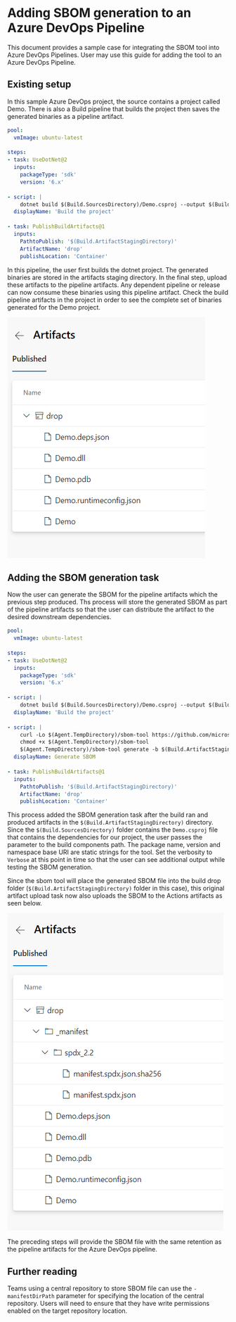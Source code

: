 # Adding SBOM generation to an Azure DevOps Pipeline

This document provides a sample case for integrating the SBOM tool into Azure DevOps Pipelines.  User may use this guide for adding the tool to an Azure DevOps Pipeline.

## Existing setup

In this sample Azure DevOps project, the source contains a project called Demo.  There is also a Build pipeline that builds the project then saves the generated binaries as a pipeline artifact.

```yaml
pool:
  vmImage: ubuntu-latest

steps:
- task: UseDotNet@2
  inputs:
    packageType: 'sdk'
    version: '6.x'

- script: |
    dotnet build $(Build.SourcesDirectory)/Demo.csproj --output $(Build.ArtifactStagingDirectory)
  displayName: 'Build the project'

- task: PublishBuildArtifacts@1
  inputs:
    PathtoPublish: '$(Build.ArtifactStagingDirectory)'
    ArtifactName: 'drop'
    publishLocation: 'Container'
```

In this pipeline, the user first builds the dotnet project.  The generated binaries are stored in the artifacts staging directory. In the final step, upload these artifacts to the pipeline artifacts. Any dependent pipeline or release can now consume these binaries using this pipeline artifact.  Check the build pipeline artifacts in the project in order to see the complete set of binaries generated for the Demo project.

![ado-artifact-without-sbom](./images/ado-artifacts-without-sbom.png)

## Adding the SBOM generation task

Now the user can generate the SBOM for the pipeline artifacts which the previous step produced. Ths process will store the generated SBOM as part of the pipeline artifacts so that the user can distribute the artifact to the desired downstream dependencies.

```yaml
pool:
  vmImage: ubuntu-latest

steps:
- task: UseDotNet@2
  inputs:
    packageType: 'sdk'
    version: '6.x'

- script: |
    dotnet build $(Build.SourcesDirectory)/Demo.csproj --output $(Build.ArtifactStagingDirectory)
  displayName: 'Build the project'

- script: |
    curl -Lo $(Agent.TempDirectory)/sbom-tool https://github.com/microsoft/sbom-tool/releases/latest/download/sbom-tool-linux-x64
    chmod +x $(Agent.TempDirectory)/sbom-tool
    $(Agent.TempDirectory)/sbom-tool generate -b $(Build.ArtifactStagingDirectory) -bc $(Build.SourcesDirectory) -pn Test -pv 1.0.0 -ps MyCompany -nsb https://sbom.mycompany.com -V Verbose
  displayName: Generate SBOM

- task: PublishBuildArtifacts@1
  inputs:
    PathtoPublish: '$(Build.ArtifactStagingDirectory)'
    ArtifactName: 'drop'
    publishLocation: 'Container'
```

This process added the SBOM generation task after the build ran and produced artifacts in the `$(Build.ArtifactStagingDirectory)` directory.  Since the `$(Build.SourcesDirectory)` folder contains the `Demo.csproj` file that contains the dependencies for our project, the user passes the parameter to the build components path. The package name, version and namespace base URI are static strings for the tool. Set the verbosity to `Verbose` at this point in time so that the user can see additional output while testing the SBOM generation.

Since the sbom tool will place the generated SBOM file into the build drop folder (`$(Build.ArtifactStagingDirectory)` folder in this case), this original artifact upload task now also uploads the SBOM to the Actions artifacts as seen below.

![ado-artifact-with-sbom](./images/ado-artifacts-with-sbom.png)

The preceding steps will provide the SBOM file with the same retention as the pipeline artifacts for the Azure DevOps pipeline.

## Further reading

Teams using a central repository to store SBOM file can use the `-manifestDirPath` parameter for specifying the location of the central repository.  Users will need to ensure that they have write permissions enabled on the target repository location.

